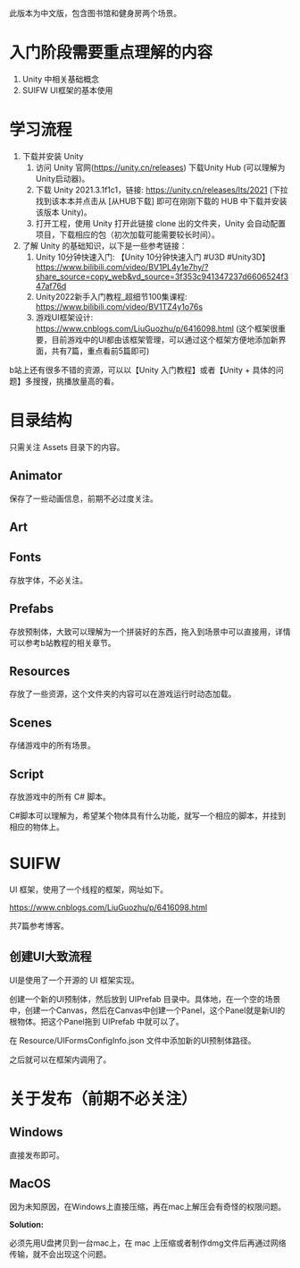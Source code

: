 此版本为中文版，包含图书馆和健身房两个场景。

# 入门阶段需要重点理解的内容

1. Unity 中相关基础概念
2. SUIFW UI框架的基本使用

# 学习流程

1. 下载并安装 Unity
   1. 访问 Unity 官网(https://unity.cn/releases) 下载Unity Hub (可以理解为Unity启动器)。
   2. 下载 Unity 2021.3.1f1c1，链接: https://unity.cn/releases/lts/2021 (下拉找到该本本并点击从 [从HUB下载] 即可在刚刚下载的 HUB 中下载并安装该版本 Unity)。
   3. 打开工程，使用 Unity 打开此链接 clone 出的文件夹，Unity 会自动配置项目，下载相应的包（初次加载可能需要较长时间）。
2. 了解 Unity 的基础知识，以下是一些参考链接：
   1. Unity 10分钟快速入门: 【Unity 10分钟快速入门 #U3D #Unity3D】 https://www.bilibili.com/video/BV1PL4y1e7hy/?share_source=copy_web&vd_source=3f353c941347237d6606524f347af76d
   2. Unity2022新手入门教程_超细节100集课程: https://www.bilibili.com/video/BV1TZ4y1o76s
   3. 游戏UI框架设计: https://www.cnblogs.com/LiuGuozhu/p/6416098.html (这个框架很重要，目前游戏中的UI都由该框架管理，可以通过这个框架方便地添加新界面，共有7篇，重点看前5篇即可)

b站上还有很多不错的资源，可以以【Unity 入门教程】或者【Unity + 具体的问题】多搜搜，挑播放量高的看。

# 目录结构

只需关注 Assets 目录下的内容。

## Animator

保存了一些动画信息，前期不必过度关注。

## Art

## Fonts

存放字体，不必关注。

## Prefabs

存放预制体，大致可以理解为一个拼装好的东西，拖入到场景中可以直接用，详情可以参考b站教程的相关章节。

## Resources

存放了一些资源，这个文件夹的内容可以在游戏运行时动态加载。

## Scenes

存储游戏中的所有场景。

## Script

存放游戏中的所有 C# 脚本。

C#脚本可以理解为，希望某个物体具有什么功能，就写一个相应的脚本，并挂到相应的物体上。

# SUIFW

UI 框架，使用了一个线程的框架，网址如下。

https://www.cnblogs.com/LiuGuozhu/p/6416098.html

共7篇参考博客。

## 创建UI大致流程

UI是使用了一个开源的 UI 框架实现。

创建一个新的UI预制体，然后放到 UIPrefab 目录中。具体地，在一个空的场景中，创建一个Canvas，然后在Canvas中创建一个Panel，这个Panel就是新UI的根物体。把这个Panel拖到 UIPrefab 中就可以了。

在 Resource/UIFormsConfigInfo.json 文件中添加新的UI预制体路径。

之后就可以在框架内调用了。

# 关于发布（前期不必关注）

## Windows

直接发布即可。

## MacOS

因为未知原因，在Windows上直接压缩，再在mac上解压会有奇怪的权限问题。

**Solution:**

必须先用U盘拷贝到一台mac上，在 mac 上压缩或者制作dmg文件后再通过网络传输，就不会出现这个问题。